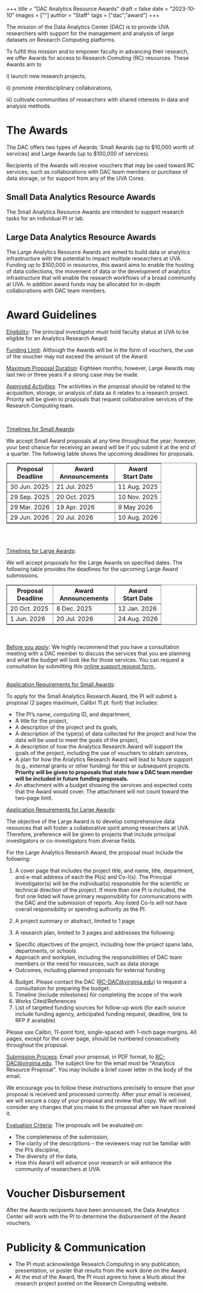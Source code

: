 +++
title = "DAC Analytics Resource Awards"
draft = false
date = "2023-10-10"
images = [""]
author = "Staff"
tags = ["dac","award"]
+++


The mission of the Data Analytics Center (DAC) is to provide UVA researchers with support for the management and analysis of large datasets on Research Computing platforms.

To fulfill this mission and to empower faculty in advancing their research, we offer Awards for access to Research Comuting (RC) resources.  These Awards aim to 

i) launch new research projects,

ii) promote interdisciplinary collaborations,

iii) cultivate communities of researchers with shared interests in data and analysis methods.


# The Awards 

The DAC offers two types of Awards:  Small Awards (up to $10,000 worth of services) and Large Awards (up to $100,000 of services).

Recipients of the Awards will receive vouchers that may be used toward RC services, such as collaborations with DAC team members or purchase of data storage, or for support from any of the UVA Cores.
 
## Small Data Analytics Resource Awards

The Small Analytics Resource Awards are intended to support research tasks for an individual PI or lab. 

## Large Data Analytics Resource Awards

The Large Analytics Resource Awards are aimed to build data or analytics infrastructure with the potential to impact multiple researchers at UVA. Funding up to $100,000 in resources, this award aims to enable the hosting of data collections, the movement of data or the development of analytics infrastructure that will enable the research workflows of a broad community at UVA. In addition award funds may be allocated for in-depth collaborations with DAC team members.


# Award Guidelines

<u>Eligibility</u>:  The principal investigator must hold faculty status at UVA to be eligible for an Analytics Research Award.

<u>Funding Limit</u>:  Although the Awards will be in the form of vouchers, the use of the voucher may not exceed the amount of the Award.

<u>Maximum Proposal Duration</u>:  Eighteen  months; however, Large Awards may last two or three years if a strong case may be made.

<u>Approved Activities</u>:  The activities in the proposal should be related to the acquisition, storage, or analysis of data as it relates to a research project. Priority will be given to proposals that request collaborative services of the Research Computing team.


<br>

  
<u>Timelines for Small Awards</u>: 

We accept Small Award proposals at any time throughout the year; however, your best chance for receiving an award will be if you submit it at the end of a quarter.  The following table shows the upcoming deadlines for proposals.

<table border="1" >
  <colgroup>
    <col style="width: 30%;" />
    <col style="width: 40%;" />
    <col style="width: 30%;" />
  </colgroup>
  <tr>
    <th>Proposal <br> Deadline</th>
    <th>Award <br> Announcements</th>
    <th>Award <br> Start Date </th>
  </tr>
  <tr>
    <td>30 Jun. 2025</td>
    <td>21 Jul. 2025</td>
    <td>11 Aug. 2025</td>
  </tr>
  <tr>
    <td>29 Sep. 2025</td>
    <td>20 Oct. 2025</td>
    <td>10 Nov. 2025</td>
  </tr>
  <tr>
    <td>29 Mar. 2026</td>
    <td>19 Apr. 2026</td>
    <td>9 May 2026</td>
  </tr>
  <tr>
    <td>29 Jun. 2026</td>
    <td>20 Jul. 2026</td>
    <td>10 Aug. 2026</td>
  </tr>
</table>

<br>


<br>
  
<u>Timelines for Large Awards</u>: 

We will accept proposals for the Large Awards on specified dates.  The following table provides the deadlines for the upcoming Large Award submissions.

<table border="1" >
  <colgroup>
    <col style="width: 30%;" />
    <col style="width: 40%;" />
    <col style="width: 30%;" />
  </colgroup>
  <tr>
    <th>Proposal <br> Deadline</th>
    <th>Award <br> Announcements</th>
    <th>Award <br> Start Date </th>
  </tr>
  <tr>
    <td>20 Oct. 2025</td>
    <td>8 Dec. 2025</td>
    <td>12 Jan. 2026</td>
  </tr>
  <tr>
    <td>1 Jun. 2026</td>
    <td>20 Jul. 2026</td>
    <td>24 Aug. 2026</td>
  </tr>
</table>

<br>
<br>
<u>Before you apply</u>:  We highly recommend that you have a consultation meeting with a DAC member to discuss the services that you are planning and what the budget will look like for those services. You can request a consultation by submitting this 
 <a href="/form/support-request/?category=Data%20Analytics"> online support request form  </a>.


<br>

<br>


<u>Application Requirements for Small Awards</u>:  

To apply for the Small Analytics Research Award, the PI will submit a proposal (2 pages maximum, Calibri 11 pt. font) that includes:

* The PI’s name, computing ID, and department,
* A title for the project,
* A description of the project and its goals,
* A description of the type(s) of data collected for the project and how the data will be used to meet the goals of the project,
* A description of how the Analytics Research Award will support the goals of the project, including the use of vouchers to obtain services,
* A plan for how the Analytics Research Award will lead to future support (e.g., external grants or other funding) for this or subsequent projects. **Priority will be given to proposals that state how a DAC team member will be included in future funding proposals.**
* An attachment with a budget showing the services and expected costs that the Award would cover.  The attachment will not count toward the two-page limit.



<u>Application Requirements for Large Awards</u>:  

The objective of the Large Award is to develop comprehensive data resources that will foster a collaborative spirit among researchers at UVA.  Therefore, preference will be given to projects that include principal investigators or co-investigators from diverse fields.

For the Large Analytics Research Award, the proposal must include the following:

1.  A cover page that includes the project title, and name, title, department, and e-mail address of each the PI(s) and Co-I(s). The Principal Investigator(s) will be the individual(s) responsible for the scientific or technical direction of the project. If more than one PI is included, the first one listed will have primary responsibility for communications with the DAC and the submission of reports. Any listed Co-Is will not have overall responsibility or spending authority as the PI. 

2.  A project summary or abstract, limited to 1 page

3.  A research plan, limited to 3 pages and addresses the following:

  * Specific objectives of the project, including how the project spans labs, departments, or schools
  * Approach and workplan, including the responsibilities of DAC team members or the need for resources, such as data storage
  * Outcomes, including planned proposals for external funding 

4.  Budget. Please contact the DAC (RC-DAC@virginia.edu) to request a consultation for preparing the  budget.
5.  Timeline (include milestones) for completing the scope of the work
6.  Works Cited/References
7.  List of targeted funding sources for follow-up work (for each source include funding agency, anticipated funding request, deadline, link to RFP if available) 

Please use Calibri, 11-point font, single-spaced with 1-inch page margins. All pages, except for the cover page, should be numbered consecutively throughout the proposal.


<u>Submission Process</u>: Email your proposal, in PDF format, to RC-DAC@virginia.edu.  The subject line for the email must be "Analytics Resource Proposal". You may include a brief cover letter in the body of the email.

We encourage you to follow these instructions precisely to ensure that your proposal is received and processed correctly. After your email is received, we will secure a copy of your proposal and review that copy. We will not consider any changes that you make to the proposal after we have received it.

<u>Evaluation Criteria</u>: The proposals will be evaluated on:

* The completeness of the submission,
* The clarity of the descriptions – the reviewers may not be familiar with the PI’s discipline,
* The diversity of the data,
* How this Award will advance your research or will enhance the community of researchers at UVA.

# Voucher Disbursement

After the Awards recipients have been announced, the Data Analytics Center will work with the PI to determine the disbursement of the Award vouchers.

# Publicity & Communication
* The PI must acknowledge Research Computing in any publication, presentation, or poster that results from the work done on the Award.
* At the end of the Award, the PI must agree to have a blurb about the research project posted on the Research Computing website.







